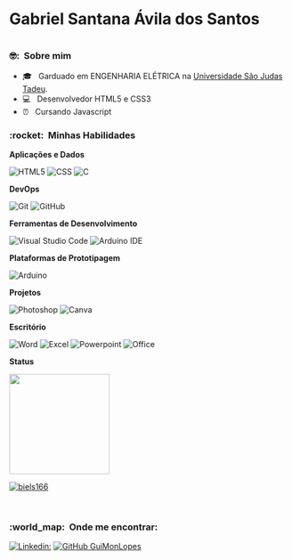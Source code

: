 <h1>Gabriel Santana Ávila dos Santos<h1>

<h3> 🤓: &nbsp;Sobre mim </h3>

- 🎓 &nbsp; Garduado em ENGENHARIA ELÉTRICA na <a href="https://www.usjt.br/">Universidade São Judas Tadeu</a>.
- :computer: &nbsp; Desenvolvedor HTML5 e CSS3
- :alarm_clock: &nbsp; Cursando Javascript

<h3> :rocket: &nbsp;Minhas Habilidades</h3>

**Aplicações e Dados**

  ![HTML5](https://img.shields.io/badge/HTML5-E34F26?style=for-the-badge&logo=html5&logoColor=white)
  ![CSS](https://img.shields.io/badge/CSS3-1572B6?style=for-the-badge&logo=css3&logoColor=white)
  ![C](https://img.shields.io/badge/C-00599C?style=for-the-badge&logo=c&logoColor=white)
 
**DevOps**

  ![Git](https://img.shields.io/badge/Git-F05032?style=for-the-badge&logo=git&logoColor=white)
  ![GitHub](https://img.shields.io/badge/GitHub-100000?style=for-the-badge&logo=github&logoColor=white)

**Ferramentas de Desenvolvimento**

  ![Visual Studio Code](https://img.shields.io/badge/Visual_Studio_Code-0078D4?style=for-the-badge&logo=visual%20studio%20code&logoColor=white)
  ![Arduino IDE](https://img.shields.io/badge/Arduino_IDE-00979D?style=for-the-badge&logo=arduino&logoColor=white)

**Plataformas de Prototipagem**

  ![Arduino](https://img.shields.io/badge/Arduino-00979D?style=for-the-badge&logo=Arduino&logoColor=white)

**Projetos**

  ![Photoshop](https://img.shields.io/badge/Adobe%20Photoshop-31A8FF?style=for-the-badge&logo=Adobe%20Photoshop&logoColor=black)
  ![Canva](https://img.shields.io/badge/Canva-%2300C4CC.svg?&style=for-the-badge&logo=Canva&logoColor=white)

**Escritório**

  ![Word](https://img.shields.io/badge/Microsoft_Word-2B579A?style=for-the-badge&logo=microsoft-word&logoColor=white)
  ![Excel](https://img.shields.io/badge/Microsoft_Excel-217346?style=for-the-badge&logo=microsoft-excel&logoColor=white)
  ![Powerpoint](https://img.shields.io/badge/Microsoft_PowerPoint-B7472A?style=for-the-badge&logo=microsoft-powerpoint&logoColor=white)
  ![Office](https://img.shields.io/badge/Microsoft_Office-D83B01?style=for-the-badge&logo=microsoft-office&logoColor=white)

**Status**
<br/>

<a href="https://github.com/biels166">
  <img height="180em" src="https://github-readme-stats.vercel.app/api?username=biels166&theme=midnight-purple&show_icons=true" />
</a>

[![biels166](https://github-readme-stats.vercel.app/api/top-langs/?username=biels166&hide=html&layout=compact&theme=midnight-purple)](https://github.com/biels166)

<br/>


<h3> :world_map: &nbsp;Onde me encontrar: </h3> 

[![Linkedin:](https://img.shields.io/badge/-GABRIEL-blue?style=flat-square&logo=Linkedin&logoColor=white&link=https://www.linkedin.com/in/bielsantos/)](https://www.linkedin.com/in/bielsantos/)
[![GitHub GuiMonLopes]( https://img.shields.io/github/followers/biels166?label=follow&style=social)](https://github.com/biels166)

 